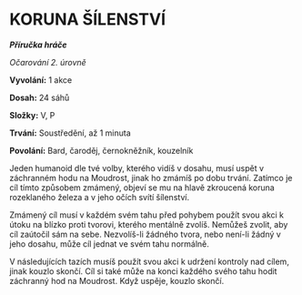 # KORUNA ŠÍLENSTVÍ

***Příručka hráče***

*Očarování 2. úrovně*

**Vyvolání:** 1 akce

**Dosah:** 24 sáhů

**Složky:** V, P

**Trvání:** Soustředění, až 1 minuta

**Povolání:** Bard, čaroděj, černokněžník, kouzelník

Jeden humanoid dle tvé volby, kterého vidíš v dosahu, musí uspět v záchranném hodu na Moudrost, jinak ho zmámíš po dobu trvání. Zatímco je cíl tímto způsobem zmámený, objeví se mu na hlavě zkroucená koruna rozeklaného železa a v jeho očích svítí šílenství. 

Zmámený cíl musí v každém svém tahu před pohybem použít svou akci k útoku na blízko proti tvorovi, kterého mentálně zvolíš. Nemůžeš zvolit, aby cíl zaútočil sám na sebe. Nezvolíš-li žádného tvora, nebo není-li žádný v jeho dosahu, může cíl jednat ve svém tahu normálně. 

V následujících tazích musíš použít svou akci k udržení kontroly nad cílem, jinak kouzlo skončí. Cíl si také může na konci každého svého tahu hodit záchranný hod na Moudrost. Když uspěje, kouzlo skončí.